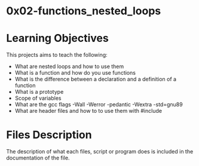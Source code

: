 # 0x02-functions_nested_loops
# Learning Objectives
This projects aims to teach the following:

* What are nested loops and how to use them
* What is a function and how do you use functions
* What is the difference between a declaration and a definition of a function
* What is a prototype
* Scope of variables
* What are the gcc flags -Wall -Werror -pedantic -Wextra -std=gnu89
* What are header files and how to to use them with #include

# Files Description
The description of what each files, script or program does is included in the documentation of the file.
